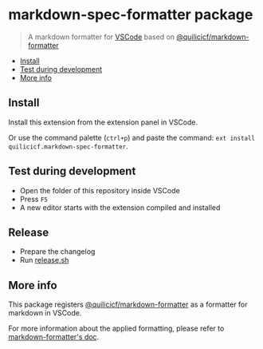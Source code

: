 <!-- Formatted by https://github.com/quilicicf/markdown-formatter -->

# markdown-spec-formatter package

> A markdown formatter for [VSCode](https://code.visualstudio.com/) based on [@quilicicf/markdown-formatter](https://github.com/quilicicf/markdown-formatter)

<!-- TOC START min:2 max:4 -->

* [Install](#install)
* [Test during development](#test-during-development)
* [More info](#more-info)

<!-- TOC END -->

## Install

Install this extension from the extension panel in VSCode.

Or use the command palette (`ctrl+p`) and paste the command: `ext install quilicicf.markdown-spec-formatter`.

## Test during development

* Open the folder of this repository inside VSCode
* Press `F5`
* A new editor starts with the extension compiled and installed

## Release

* Prepare the changelog
* Run [release.sh](./release.sh)

## More info

This package registers [@quilicicf/markdown-formatter](https://github.com/quilicicf/markdown-formatter) as a formatter for markdown in VSCode.

For more information about the applied formatting, please refer to [markdown-formatter's doc](https://github.com/quilicicf/markdown-formatter).
